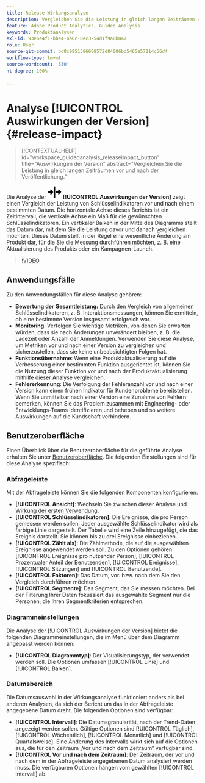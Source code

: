 ```yaml
---
title: Release-Wirkungsanalyse
description: Vergleichen Sie die Leistung in gleich langen Zeiträumen vor und nach der Veröffentlichung.
feature: Adobe Product Analytics, Guided Analysis
keywords: Produktanalysen
exl-id: 93e6e4f1-bbe4-4a6c-8ec3-54d1f9a8b847
role: User
source-git-commit: bd8c9951386608572d84006bd5465e57214c56d4
workflow-type: tm+mt
source-wordcount: '530'
ht-degree: 100%

---
```


# Analyse [!UICONTROL Auswirkungen der Version] {#release-impact}

<!-- markdownlint-disable MD034 -->

>[!CONTEXTUALHELP]
>id="workspace_guidedanalysis_releaseimpact_button"
>title="Auswirkungen der Version"
>abstract="Vergleichen Sie die Leistung in gleich langen Zeiträumen vor und nach der Veröffentlichung."

<!-- markdownlint-enable MD034 -->

Die Analyse der ![Release](/help/assets/icons/Release.svg) **[!UICONTROL Auswirkungen der Version]** zeigt einen Vergleich der Leistung von Schlüsselindikatoren vor und nach einem bestimmten Datum. Die horizontale Achse dieses Berichts ist ein Zeitintervall, die vertikale Achse ein Maß für die gewünschten Schlüsselindikatoren. Ein vertikaler Balken in der Mitte des Diagramms stellt das Datum dar, mit dem Sie die Leistung davor und danach vergleichen möchten. Dieses Datum stellt in der Regel eine wesentliche Änderung am Produkt dar, für die Sie die Messung durchführen möchten, z. B. eine Aktualisierung des Produkts oder ein Kampagnen-Launch.

>[!VIDEO](https://video.tv.adobe.com/v/3423449/?quality=12&learn=on&captions=ger)

## Anwendungsfälle

Zu den Anwendungsfällen für diese Analyse gehören:

* **Bewertung der Gesamtleistung:** Durch den Vergleich von allgemeinen Schlüsselindikatoren, z. B. Interaktionsmessungen, können Sie ermitteln, ob eine bestimmte Version insgesamt erfolgreich war.
* **Monitoring**: Verfolgen Sie wichtige Metriken, von denen Sie erwarten würden, dass sie nach Änderungen unverändert bleiben, z. B. die Ladezeit oder Anzahl der Anmeldungen. Verwenden Sie diese Analyse, um Metriken vor und nach einer Version zu vergleichen und sicherzustellen, dass sie keine unbeabsichtigten Folgen hat.
* **Funktionsübernahme**: Wenn eine Produktaktualisierung auf die Verbesserung einer bestimmten Funktion ausgerichtet ist, können Sie die Nutzung dieser Funktion vor und nach der Produktaktualisierung mithilfe dieser Analyse vergleichen.
* **Fehlererkennung**: Die Verfolgung der Fehleranzahl vor und nach einer Version kann einen frühen Indikator für Kundenprobleme bereitstellen. Wenn Sie unmittelbar nach einer Version eine Zunahme von Fehlern bemerken, können Sie das Problem zusammen mit Engineering- oder Entwicklungs-Teams identifizieren und beheben und so weitere Auswirkungen auf die Kundschaft verhindern.

## Benutzeroberfläche

Einen Überblick über die Benutzeroberfläche für die geführte Analyse erhalten Sie unter [Benutzeroberfläche](../overview.md#interface). Die folgenden Einstellungen sind für diese Analyse spezifisch:

### Abfrageleiste

Mit der Abfrageleiste können Sie die folgenden Komponenten konfigurieren:

* **[!UICONTROL Ansicht]**: Wechseln Sie zwischen dieser Analyse und [Wirkung der ersten Verwendung](first-use-impact.md).
* **[!UICONTROL Schlüsselindikatoren]**: Die Ereignisse, die pro Person gemessen werden sollen. Jeder ausgewählte Schlüsselindikator wird als farbige Linie dargestellt. Der Tabelle wird eine Zeile hinzugefügt, die das Ereignis darstellt. Sie können bis zu drei Ereignisse einbeziehen.
* **[!UICONTROL Zählt als]**: Die Zählmethode, die auf die ausgewählten Ereignisse angewendet werden soll. Zu den Optionen gehören [!UICONTROL Ereignisse pro nutzender Person], [!UICONTROL Prozentualer Anteil der Benutzenden], [!UICONTROL Ereignisse], [!UICONTROL Sitzungen] und [!UICONTROL Benutzende].
* **[!UICONTROL Faktoren]**: Das Datum, vor. bzw. nach dem Sie den Vergleich durchführen möchten.
* **[!UICONTROL Segmente]**: Das Segment, das Sie messen möchten. Bei der Filterung Ihrer Daten fokussiert das ausgewählte Segment nur die Personen, die Ihren Segmentkriterien entsprechen.

### Diagrammeinstellungen

Die Analyse der [!UICONTROL Auswirkungen der Version] bietet die folgenden Diagrammeinstellungen, die im Menü über dem Diagramm angepasst werden können:

* **[!UICONTROL Diagrammtyp]**: Der Visualisierungstyp, der verwendet werden soll. Die Optionen umfassen [!UICONTROL Linie] und [!UICONTROL Balken].

### Datumsbereich

Die Datumsauswahl in der Wirkungsanalyse funktioniert anders als bei anderen Analysen, da sich der Bericht um das in der Abfrageleiste angegebene Datum dreht. Die folgenden Optionen sind verfügbar:

* **[!UICONTROL Intervall]**: Die Datumsgranularität, nach der Trend-Daten angezeigt werden sollen. Gültige Optionen sind [!UICONTROL Täglich], [!UICONTROL Wöchentlich], [!UICONTROL Monatlich] und [!UICONTROL Quartalsweise]. Eine Änderung des Intervalls wirkt sich auf die Optionen aus, die für den Zeitraum „Vor und nach dem Zeitraum“ verfügbar sind.
* **[!UICONTROL Vor und nach dem Zeitraum]**: Der Zeitraum, der vor und nach dem in der Abfrageleiste angegebenen Datum analysiert werden muss. Die verfügbaren Optionen hängen vom gewählten [!UICONTROL Intervall] ab.


<!--
## Example

See below for an example of the analysis.

![Release impact](../assets/release-impact.png)

-->
